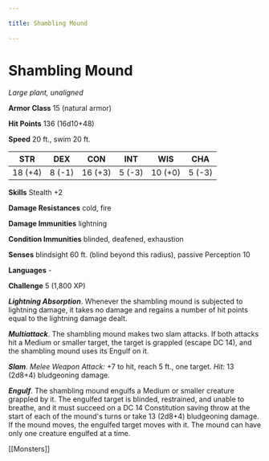 --- 
title: Shambling Mound 
---
# Shambling Mound

*Large plant, unaligned*

**Armor Class** 15 (natural armor)

**Hit Points** 136 (16d10+48)

**Speed** 20 ft., swim 20 ft.

| STR     | DEX    | CON     | INT    | WIS     | CHA    |
|---------|--------|---------|--------|---------|--------|
| 18 (+4) | 8 (-1) | 16 (+3) | 5 (-3) | 10 (+0) | 5 (-3) |

**Skills** Stealth +2

**Damage Resistances** cold, fire

**Damage Immunities** lightning

**Condition Immunities** blinded, deafened, exhaustion

**Senses** blindsight 60 ft. (blind beyond this radius), passive Perception 10

**Languages** -

**Challenge** 5 (1,800 XP)

***Lightning Absorption***. Whenever the shambling mound is subjected to lightning damage, it takes no damage and regains a number of hit points equal to the lightning damage dealt.


***Multiattack***. The shambling mound makes two slam attacks. If both attacks hit a Medium or smaller target, the target is grappled (escape DC 14), and the shambling mound uses its Engulf on it.

***Slam***. *Melee Weapon Attack:* +7 to hit, reach 5 ft., one target. *Hit:* 13 (2d8+4) bludgeoning damage.

***Engulf***. The shambling mound engulfs a Medium or smaller creature grappled by it. The engulfed target is blinded, restrained, and unable to breathe, and it must succeed on a DC 14 Constitution saving throw at the start of each of the mound's turns or take 13 (2d8+4) bludgeoning damage. If the mound moves, the engulfed target moves with it. The mound can have only one creature engulfed at a time.


[[Monsters]]
